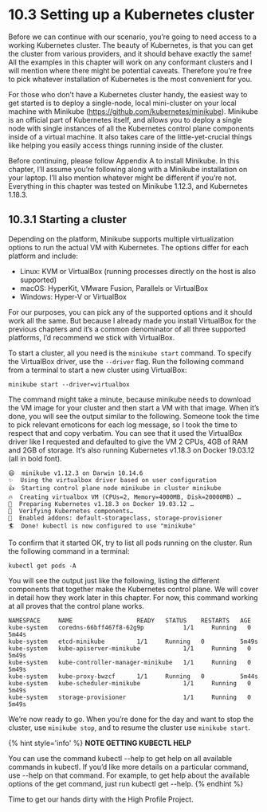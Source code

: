 # 10.3 Setting up a Kubernetes cluster
Before we can continue with our scenario, you’re going to need access to a working Kubernetes cluster. The beauty of Kubernetes, is that you can get the cluster from various providers, and it should behave exactly the same! All the examples in this chapter will work on any conformant clusters and I will mention where there might be potential caveats. Therefore you’re free to pick whatever installation of Kubernetes is the most convenient for you.

For those who don’t have a Kubernetes cluster handy, the easiest way to get started is to deploy a single-node, local mini-cluster on your local machine with Minikube (https://github.com/kubernetes/minikube). Minikube is an official part of Kubernetes itself, and allows you to deploy a single node with single instances of all the Kubernetes control plane components inside of a virtual machine. It also takes care of the little-yet-crucial things like helping you easily access things running inside of the cluster.

Before continuing, please follow Appendix A to install Minikube. In this chapter, I’ll assume you’re following along with a Minikube installation on your laptop. I’ll also mention whatever might be different if you’re not. Everything in this chapter was tested on Minikube 1.12.3, and Kubernetes 1.18.3.

## 10.3.1 Starting a cluster
Depending on the platform, Minikube supports multiple virtualization options to run the actual VM with Kubernetes. The options differ for each platform and include:

* Linux: KVM or VirtualBox (running processes directly on the host is also supported)
* macOS: HyperKit, VMware Fusion, Parallels or VirtualBox
* Windows: Hyper-V or VirtualBox

For our purposes, you can pick any of the supported options and it should work all the same. But because I already made you install VirtualBox for the previous chapters and it’s a common denominator of all three supported platforms, I’d recommend we stick with VirtualBox.

To start a cluster, all you need is the `minikube start` command. To specify the VirtualBox driver, use the `--driver` flag. Run the following command from a terminal to start a new cluster using VirtualBox:

```shell
minikube start --driver=virtualbox
```

The command might take a minute, because minikube needs to download the VM image for your cluster and then start a VM with that image. When it’s done, you will see the output similar to the following. Someone took the time to pick relevant emoticons for each log message, so I took the time to respect that and copy verbatim. You can see that it used the VirtualBox driver like I requested and defaulted to give the VM 2 CPUs, 4GB of RAM and 2GB of storage. It’s also running Kubernetes v1.18.3 on Docker 19.03.12 (all in bold font).

```shell
😄  minikube v1.12.3 on Darwin 10.14.6 
✨  Using the virtualbox driver based on user configuration 
👍  Starting control plane node minikube in cluster minikube 
🔥  Creating virtualbox VM (CPUs=2, Memory=4000MB, Disk=20000MB) … 
🐳  Preparing Kubernetes v1.18.3 on Docker 19.03.12 … 
🔎  Verifying Kubernetes components… 
🌟  Enabled addons: default-storageclass, storage-provisioner 
🏄  Done! kubectl is now configured to use "minikube"
```

To confirm that it started OK, try to list all pods running on the cluster. Run the following command in a terminal:

```shell
kubectl get pods -A
```

You will see the output just like the following, listing the different components that together make the Kubernetes control plane. We will cover in detail how they work later in this chapter. For now, this command working at all proves that the control plane works.

```shell
NAMESPACE     NAME                  READY   STATUS    RESTARTS   AGE 
kube-system   coredns-66bff467f8-62g9p           1/1     Running   0          5m44s 
kube-system   etcd-minikube         1/1     Running   0          5m49s 
kube-system   kube-apiserver-minikube            1/1     Running   0          5m49s 
kube-system   kube-controller-manager-minikube   1/1     Running   0          5m49s 
kube-system   kube-proxy-bwzcf      1/1     Running   0          5m44s 
kube-system   kube-scheduler-minikube            1/1     Running   0          5m49s 
kube-system   storage-provisioner                1/1     Running   0          5m49s
```

We’re now ready to go. When you’re done for the day and want to stop the cluster, use `minikube stop`, and to resume the cluster use `minikube start`.

{% hint style='info' %}
**NOTE GETTING KUBECTL HELP**

You can use the command kubectl --help to get help on all available commands in kubectl. If you’d like more details on a particular command, use --help on that command. For example, to get help about the available options of the get command, just run kubectl get --help.
{% endhint %}

Time to get our hands dirty with the High Profile Project.